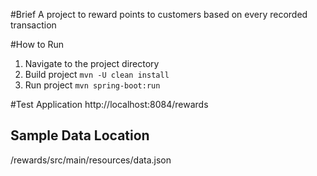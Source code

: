 #Brief
A project to reward points to customers based on every recorded transaction

#How to Run
1. Navigate to the project directory
2. Build project `mvn -U clean install`
3. Run project `mvn spring-boot:run`

#Test Application
http://localhost:8084/rewards

## Sample Data Location
/rewards/src/main/resources/data.json